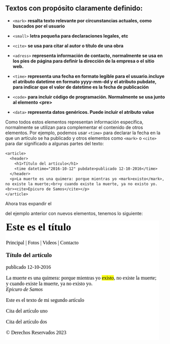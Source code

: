 ## Textos con propósito claramente definido:


- `<mark>` **resalta texto relevante por circunstancias actuales, como buscados por el usuario**

- `<small>` **letra pequeña para declaraciones legales, etc**

- `<cite>` **se usa para citar al autor  o título de una obra**

- `<adress>` **representa información de contacto, normalmente se usa en los pies de página para definir la dirección de la empresa o el sitio web.**

- `<time>` **representa una fecha en formato legible para el usuario.incluye el atributo datetime en formato yyyy-mm-dd y el atributo pubdate, para indicar que el valor de datetime es la fecha de publicación**

- `<code>` **para incluir código de programación. Normalmente se usa junto al elemento \<pre>**

- `<data>` **representa datos genéricos. Puede incluir el atributo value**


Como todos estos elementos representan información específica, normalmente se utilizan para complementar el contenido de otros elementos. Por ejemplo, podemos usar `<time>` para declarar la fecha en la que un artículo se ha publicado y otros elementos como `<mark>` o `<cite>` para dar significado a algunas partes del texto:

```
<article>
  <header>
    <h1>Título del artículo</h1>
    <time datetime="2016-10-12" pubdate>publicado 12-10-2016</time>
  </header>
  <p>La muerte es una quimera: porque mientras yo <mark>existo</mark>, no existe la muerte;<br>y cuando existe la muerte, ya no existo yo.<br><cite>Epicuro de Samos</cite></p>
</article>
```

Ahora tras expandir el <article> del ejemplo anterior con nuevos elementos, tenemos lo siguiente:

![](texto3.png)
